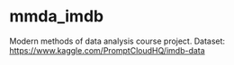 # mmda_imdb
Modern methods of data analysis course project. Dataset: https://www.kaggle.com/PromptCloudHQ/imdb-data
